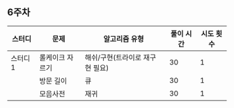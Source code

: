 ## 6주차
| 스터디    | 문제                     | 알고리즘 유형           | 풀이 시간 | 시도 횟수 |
|-----------|--------------------------|-------------------------|-----------|-----------|
| 스터디 1  |      롤케이크 자르기 |         해쉬/구현(트라이로 재구현 필요)              |     30      |      1     |
|           |    방문 길이 |           큐    |      30     |     1      |
|           |    모음사전            |    재귀           |      30     |     1      |